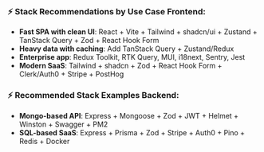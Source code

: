 ### ⚡ Stack Recommendations by Use Case Frontend:

- **Fast SPA with clean UI**: React + Vite + Tailwind + shadcn/ui + Zustand + TanStack Query + Zod + React Hook Form
- **Heavy data with caching**: Add TanStack Query + Zustand/Redux
- **Enterprise app**: Redux Toolkit, RTK Query, MUI, i18next, Sentry, Jest
- **Modern SaaS**: Tailwind + shadcn + Zod + React Hook Form + Clerk/Auth0 + Stripe + PostHog

### ⚡ Recommended Stack Examples Backend:

- **Mongo-based API**: Express + Mongoose + Zod + JWT + Helmet + Winston + Swagger + PM2
- **SQL-based SaaS**: Express + Prisma + Zod + Stripe + Auth0 + Pino + Redis + Docker
